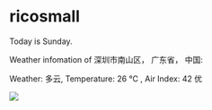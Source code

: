 # ricosmall

Today is Sunday.

Weather infomation of 深圳市南山区， 广东省， 中国: 

Weather: 多云, Temperature: 26 ℃ , Air Index: 42 优

<img src="https://github-readme-stats.vercel.app/api?username=ricosmall&show_icons=true" />
